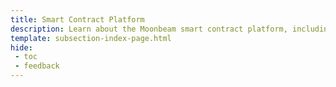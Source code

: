 ```yaml
---
title: Smart Contract Platform
description: Learn about the Moonbeam smart contract platform, including the Moonbeam networks, the vision, roadmap, technology, tokens, and more.
template: subsection-index-page.html
hide: 
 - toc
 - feedback
---
```

